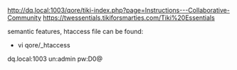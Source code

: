 http://dq.local:1003/qore/tiki-index.php?page=Instructions---Collaborative-Community
https://twessentials.tikiforsmarties.com/Tiki%20Essentials

semantic features, htaccess file can be found:
 - vi qore/_htaccess


dq.local:1003
un:admin
pw:D0@